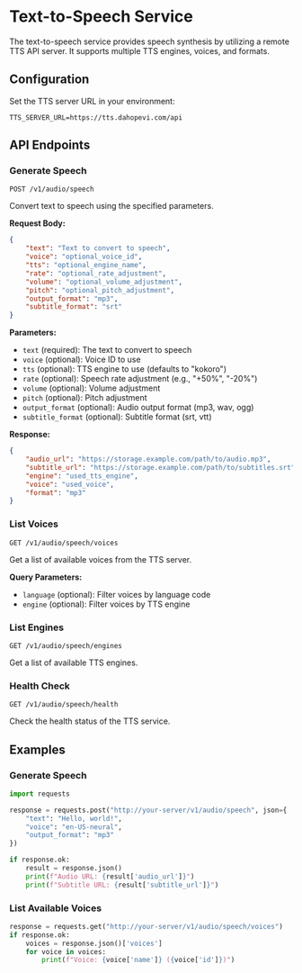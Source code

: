 # Text-to-Speech Service

The text-to-speech service provides speech synthesis by utilizing a remote TTS API server. It supports multiple TTS engines, voices, and formats.

## Configuration

Set the TTS server URL in your environment:
```env
TTS_SERVER_URL=https://tts.dahopevi.com/api
```

## API Endpoints

### Generate Speech
`POST /v1/audio/speech`

Convert text to speech using the specified parameters.

**Request Body:**
```json
{
    "text": "Text to convert to speech",
    "voice": "optional_voice_id",
    "tts": "optional_engine_name",
    "rate": "optional_rate_adjustment",
    "volume": "optional_volume_adjustment",
    "pitch": "optional_pitch_adjustment",
    "output_format": "mp3",
    "subtitle_format": "srt"
}
```

**Parameters:**
- `text` (required): The text to convert to speech
- `voice` (optional): Voice ID to use
- `tts` (optional): TTS engine to use (defaults to "kokoro")
- `rate` (optional): Speech rate adjustment (e.g., "+50%", "-20%")
- `volume` (optional): Volume adjustment
- `pitch` (optional): Pitch adjustment
- `output_format` (optional): Audio output format (mp3, wav, ogg)
- `subtitle_format` (optional): Subtitle format (srt, vtt)

**Response:**
```json
{
    "audio_url": "https://storage.example.com/path/to/audio.mp3",
    "subtitle_url": "https://storage.example.com/path/to/subtitles.srt",
    "engine": "used_tts_engine",
    "voice": "used_voice",
    "format": "mp3"
}
```

### List Voices
`GET /v1/audio/speech/voices`

Get a list of available voices from the TTS server.

**Query Parameters:**
- `language` (optional): Filter voices by language code
- `engine` (optional): Filter voices by TTS engine

### List Engines
`GET /v1/audio/speech/engines`

Get a list of available TTS engines.

### Health Check
`GET /v1/audio/speech/health`

Check the health status of the TTS service.

## Examples

### Generate Speech
```python
import requests

response = requests.post("http://your-server/v1/audio/speech", json={
    "text": "Hello, world!",
    "voice": "en-US-neural",
    "output_format": "mp3"
})

if response.ok:
    result = response.json()
    print(f"Audio URL: {result['audio_url']}")
    print(f"Subtitle URL: {result['subtitle_url']}")
```

### List Available Voices
```python
response = requests.get("http://your-server/v1/audio/speech/voices")
if response.ok:
    voices = response.json()['voices']
    for voice in voices:
        print(f"Voice: {voice['name']} ({voice['id']})")
